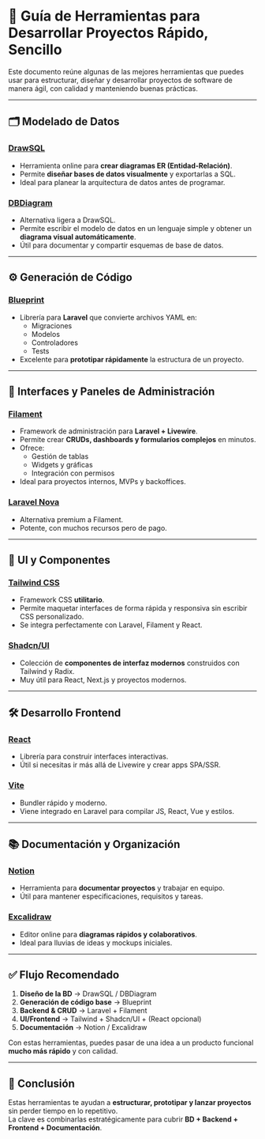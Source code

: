 # 🚀 Guía de Herramientas para Desarrollar Proyectos Rápido, Sencillo

Este documento reúne algunas de las mejores herramientas que puedes usar para estructurar, diseñar y desarrollar proyectos de software de manera ágil, con calidad y manteniendo buenas prácticas.

---

## 🗂️ Modelado de Datos

### [DrawSQL](https://drawsql.app/)
- Herramienta online para **crear diagramas ER (Entidad-Relación)**.
- Permite **diseñar bases de datos visualmente** y exportarlas a SQL.
- Ideal para planear la arquitectura de datos antes de programar.

### [DBDiagram](https://dbdiagram.io/)
- Alternativa ligera a DrawSQL.
- Permite escribir el modelo de datos en un lenguaje simple y obtener un **diagrama visual automáticamente**.
- Útil para documentar y compartir esquemas de base de datos.

---

## ⚙️ Generación de Código

### [Blueprint](https://laravel-shift.com/blueprint)
- Librería para **Laravel** que convierte archivos YAML en:
  - Migraciones
  - Modelos
  - Controladores
  - Tests
- Excelente para **prototipar rápidamente** la estructura de un proyecto.

---

## 🎨 Interfaces y Paneles de Administración

### [Filament](https://filamentphp.com/)
- Framework de administración para **Laravel + Livewire**.
- Permite crear **CRUDs, dashboards y formularios complejos** en minutos.
- Ofrece:
  - Gestión de tablas
  - Widgets y gráficas
  - Integración con permisos
- Ideal para proyectos internos, MVPs y backoffices.

### [Laravel Nova](https://nova.laravel.com/)
- Alternativa premium a Filament.
- Potente, con muchos recursos pero de pago.

---

## 🧩 UI y Componentes

### [Tailwind CSS](https://tailwindcss.com/)
- Framework CSS **utilitario**.
- Permite maquetar interfaces de forma rápida y responsiva sin escribir CSS personalizado.
- Se integra perfectamente con Laravel, Filament y React.

### [Shadcn/UI](https://ui.shadcn.com/)
- Colección de **componentes de interfaz modernos** construidos con Tailwind y Radix.
- Muy útil para React, Next.js y proyectos modernos.

---

## 🛠️ Desarrollo Frontend

### [React](https://react.dev/)
- Librería para construir interfaces interactivas.
- Útil si necesitas ir más allá de Livewire y crear apps SPA/SSR.

### [Vite](https://vitejs.dev/)
- Bundler rápido y moderno.
- Viene integrado en Laravel para compilar JS, React, Vue y estilos.

---

## 📚 Documentación y Organización

### [Notion](https://www.notion.so/)
- Herramienta para **documentar proyectos** y trabajar en equipo.
- Útil para mantener especificaciones, requisitos y tareas.

### [Excalidraw](https://excalidraw.com/)
- Editor online para **diagramas rápidos y colaborativos**.
- Ideal para lluvias de ideas y mockups iniciales.

---

## ✅ Flujo Recomendado

1. **Diseño de la BD** → DrawSQL / DBDiagram  
2. **Generación de código base** → Blueprint  
3. **Backend & CRUD** → Laravel + Filament  
4. **UI/Frontend** → Tailwind + Shadcn/UI + (React opcional)  
5. **Documentación** → Notion / Excalidraw  

Con estas herramientas, puedes pasar de una idea a un producto funcional **mucho más rápido** y con calidad.

---

## 📌 Conclusión
Estas herramientas te ayudan a **estructurar, prototipar y lanzar proyectos** sin perder tiempo en lo repetitivo.  
La clave es combinarlas estratégicamente para cubrir **BD + Backend + Frontend + Documentación**.
